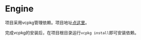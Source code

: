# Engine
项目采用vcpkg管理依赖。项目地址[点这里](https://github.com/microsoft/vcpkg?tab=readme-ov-file)。

完成vcpkg的安装后，在项目根目录运行`vcpkg install`即可安装依赖。